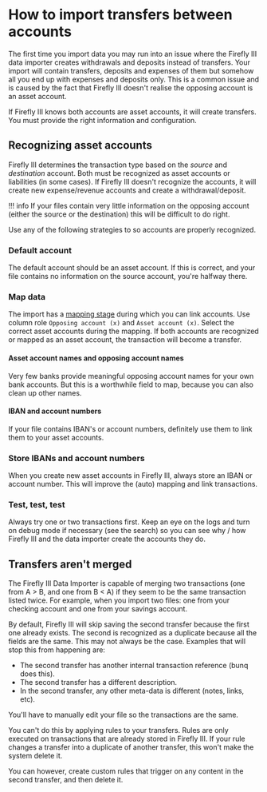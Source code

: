 # How to import transfers between accounts

The first time you import data you may run into an issue where the Firefly III data importer creates withdrawals and deposits instead of transfers. Your import will contain transfers, deposits and expenses of them but somehow all you end up with expenses and deposits only. This is a common issue and is caused by the fact that Firefly III doesn't realise the opposing account is an asset account.

If Firefly III knows both accounts are asset accounts, it will create transfers. You must provide the right information and configuration.

## Recognizing asset accounts

Firefly III determines the transaction type based on the *source* and *destination* account. Both must be recognized as asset accounts or liabilities (in some cases). If Firefly III doesn't recognize the accounts, it will create new expense/revenue accounts and create a withdrawal/deposit.

!!! info
    If your files contain very little information on the opposing account (either the source or the destination) this will be difficult to do right.

Use any of the following strategies to so accounts are properly recognized.

### Default account

The default account should be an asset account. If this is correct, and your file contains no information on the source account, you're halfway there.

### Map data

The import has a [mapping stage](../import/map-data.md) during which you can link accounts. Use column role `Opposing account (x)` and `Asset account (x)`. Select the correct asset accounts during the mapping. If both accounts are recognized or mapped as an asset account, the transaction will become a transfer.

#### Asset account names and opposing account names

Very few banks provide meaningful opposing account names for your own bank accounts. But this is a worthwhile field to map, because you can also clean up other names.

#### IBAN and account numbers

If your file contains IBAN's or account numbers, definitely use them to link them to your asset accounts.

### Store IBANs and account numbers

When you create new asset accounts in Firefly III, always store an IBAN or account number. This will improve the (auto) mapping and link transactions.

### Test, test, test

Always try one or two transactions first. Keep an eye on the logs and turn on debug mode if necessary (see the search) so you can see why / how Firefly III and the data importer create the accounts they do.


## Transfers aren't merged


The Firefly III Data Importer is capable of merging two transactions (one from A > B, and one from B < A) if they seem to be the same transaction listed twice. For example, when you import two files: one from your checking account and one from your savings account.

By default, Firefly III will skip saving the second transfer because the first one already exists. The second is recognized as a duplicate because all the fields are the same. This may not always be the case. Examples that will stop this from happening are:

- The second transfer has another internal transaction reference (bunq does this).
- The second transfer has a different description.
- In the second transfer, any other meta-data is different (notes, links, etc).

You'll have to manually edit your file so the transactions are the same.

You can't do this by applying rules to your transfers. Rules are only executed on transactions that are already stored in Firefly III. If your rule changes a transfer into a duplicate of another transfer, this won't make the system delete it.

You can however, create custom rules that trigger on any content in the second transfer, and then delete it.

